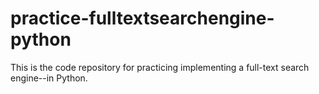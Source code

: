 # practice-fulltextsearchengine-python
This is the code repository for practicing implementing a full-text search engine--in Python.
